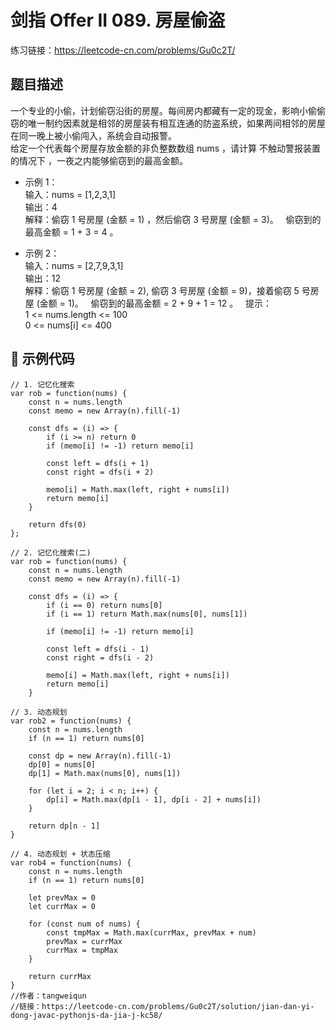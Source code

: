# 剑指 Offer II 089. 房屋偷盗
练习链接：https://leetcode-cn.com/problems/Gu0c2T/
## 题目描述
一个专业的小偷，计划偷窃沿街的房屋。每间房内都藏有一定的现金，影响小偷偷窃的唯一制约因素就是相邻的房屋装有相互连通的防盗系统，如果两间相邻的房屋在同一晚上被小偷闯入，系统会自动报警。  
给定一个代表每个房屋存放金额的非负整数数组 nums ，请计算 不触动警报装置的情况下 ，一夜之内能够偷窃到的最高金额。

* 示例 1：  
输入：nums = [1,2,3,1]  
输出：4  
解释：偷窃 1 号房屋 (金额 = 1) ，然后偷窃 3 号房屋 (金额 = 3)。
     偷窃到的最高金额 = 1 + 3 = 4 。

* 示例 2：  
输入：nums = [2,7,9,3,1]  
输出：12  
解释：偷窃 1 号房屋 (金额 = 2), 偷窃 3 号房屋 (金额 = 9)，接着偷窃 5 号房屋 (金额 = 1)。
     偷窃到的最高金额 = 2 + 9 + 1 = 12 。
 
提示：  
1 <= nums.length <= 100  
0 <= nums[i] <= 400

## 🍭 示例代码
```
// 1. 记忆化搜索
var rob = function(nums) {
    const n = nums.length
    const memo = new Array(n).fill(-1)

    const dfs = (i) => {
        if (i >= n) return 0
        if (memo[i] != -1) return memo[i]

        const left = dfs(i + 1)
        const right = dfs(i + 2)

        memo[i] = Math.max(left, right + nums[i])
        return memo[i]
    }

    return dfs(0)
};

// 2. 记忆化搜索(二)
var rob = function(nums) {
    const n = nums.length
    const memo = new Array(n).fill(-1)

    const dfs = (i) => {
        if (i == 0) return nums[0]
        if (i == 1) return Math.max(nums[0], nums[1])

        if (memo[i] != -1) return memo[i]

        const left = dfs(i - 1)
        const right = dfs(i - 2)

        memo[i] = Math.max(left, right + nums[i])
        return memo[i]
    }

// 3. 动态规划
var rob2 = function(nums) {
    const n = nums.length
    if (n == 1) return nums[0]

    const dp = new Array(n).fill(-1)
    dp[0] = nums[0]
    dp[1] = Math.max(nums[0], nums[1])

    for (let i = 2; i < n; i++) {
        dp[i] = Math.max(dp[i - 1], dp[i - 2] + nums[i])
    }

    return dp[n - 1]
}

// 4. 动态规划 + 状态压缩
var rob4 = function(nums) {
    const n = nums.length
    if (n == 1) return nums[0]

    let prevMax = 0
    let currMax = 0

    for (const num of nums) {
        const tmpMax = Math.max(currMax, prevMax + num)
        prevMax = currMax
        currMax = tmpMax
    }

    return currMax
}
//作者：tangweiqun
//链接：https://leetcode-cn.com/problems/Gu0c2T/solution/jian-dan-yi-dong-javac-pythonjs-da-jia-j-kc58/
```